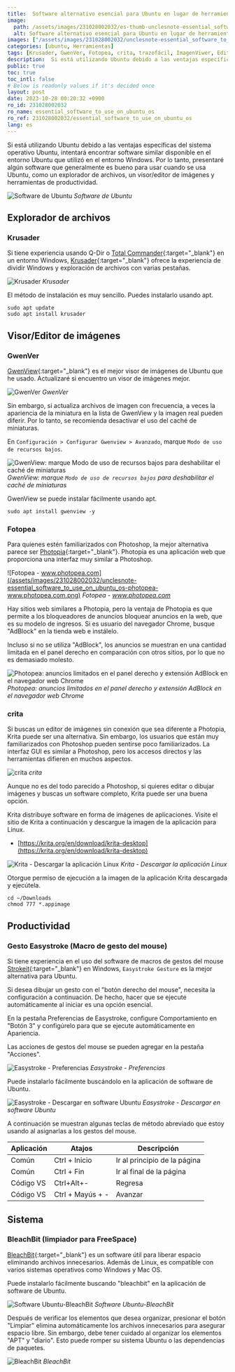```yaml
---
title:  Software alternativo esencial para Ubuntu en lugar de herramientas de Windows
image:
  path: /assets/images/231028002032/es-thumb-unclesnote-essential_software_to_use_on_ubuntu_os.png
  alt: Software alternativo esencial para Ubuntu en lugar de herramientas de Windows
images: ["/assets/images/231028002032/unclesnote-essential_software_to_use_on_ubuntu_os-ubuntu_softwares.svg", "/assets/images/231028002032/unclesnote-essential_software_to_use_on_ubuntu_os-krusader.png", "/assets/images/231028002032/unclesnote-essential_software_to_use_on_ubuntu_os-gwenview.png", "/assets/images/231028002032/unclesnote-essential_software_to_use_on_ubuntu_os-gwenview-check_low_resource_usage_mode_for_disabling_thumbnail_cache.png", "/assets/images/231028002032/unclesnote-essential_software_to_use_on_ubuntu_os-photopea-www.photopea.com.png", "/assets/images/231028002032/unclesnote-essential_software_to_use_on_ubuntu_os-photopea-limited_ads_on_right_panel_and_adblock_extension_on_the_chrome_web_browser.png", "/assets/images/231028002032/unclesnote-essential_software_to_use_on_ubuntu_os-krita.png", "/assets/images/231028002032/unclesnote-essential_software_to_use_on_ubuntu_os-krita-download_linux_appimage.png", "/assets/images/231028002032/unclesnote-essential_software_to_use_on_ubuntu_os-easystroke-preferences.png", "/assets/images/231028002032/unclesnote-essential_software_to_use_on_ubuntu_os-easystroke-download_in_ubuntu_software.png", "/assets/images/231028002032/unclesnote-essential_software_to_use_on_ubuntu_os-ubuntu_software-bleachbit.png", "/assets/images/231028002032/unclesnote-essential_software_to_use_on_ubuntu_os-bleachbit.png"]
categories: [ubuntu, Herramientas]
tags: [Krusader, GwenVer, Fotopea, crita, trazofácil, ImagenViwer, Editordeimagen, Exploradordearchivos, RatónMacro, ubuntu, Herramientas, BleachBit, Espaciolibre]
description:  Si está utilizando Ubuntu debido a las ventajas específicas del sistema operativo Ubuntu, intentará encontrar software similar disponible en el entorno Ubuntu
public: true
toc: true
toc_intl: false
# Below is readonly values if it's decided once
layout: post
date: 2023-10-28 00:20:32 +0900
ro_id: 231028002032
ro_name: essential_software_to_use_on_ubuntu_os
ro_ref: 231028002032/essential_software_to_use_on_ubuntu_os
lang: es
---
```

Si está utilizando Ubuntu debido a las ventajas específicas del sistema operativo Ubuntu, intentará encontrar software similar disponible en el entorno Ubuntu que utilizó en el entorno Windows. Por lo tanto, presentaré algún software que generalmente es bueno para usar cuando se usa Ubuntu, como un explorador de archivos, un visor/editor de imágenes y herramientas de productividad.  

![Software de Ubuntu](/assets/images/231028002032/unclesnote-essential_software_to_use_on_ubuntu_os-ubuntu_softwares.svg)
_Software de Ubuntu_

## Explorador de archivos
### Krusader
Si tiene experiencia usando Q-Dir o [Total Commander](https://www.ghisler.com/download.htm){:target="_blank"} en un entorno Windows, [Krusader](https://krusader.org){:target="_blank"} ofrece la experiencia de dividir Windows y exploración de archivos con varias pestañas.  

![Krusader](/assets/images/231028002032/unclesnote-essential_software_to_use_on_ubuntu_os-krusader.png)
_Krusader_

El método de instalación es muy sencillo. Puedes instalarlo usando apt.  

```shell
sudo apt update
sudo apt install krusader
```
## Visor/Editor de imágenes
### GwenVer
[GwenView](https://github.com/KDE/gwenview){:target="_blank"} es el mejor visor de imágenes de Ubuntu que he usado. Actualizaré si encuentro un visor de imágenes mejor.  

![GwenVer](/assets/images/231028002032/unclesnote-essential_software_to_use_on_ubuntu_os-gwenview.png)
_GwenVer_

Sin embargo, si actualiza archivos de imagen con frecuencia, a veces la apariencia de la miniatura en la lista de GwenView y la imagen real pueden diferir. Por lo tanto, se recomienda desactivar el uso del caché de miniaturas.  

En `Configuración > Configurar Gwenview > Avanzado`, marque `Modo de uso de recursos bajos`.  

![GwenView: marque `Modo de uso de recursos bajos` para deshabilitar el caché de miniaturas](/assets/images/231028002032/unclesnote-essential_software_to_use_on_ubuntu_os-gwenview-check_low_resource_usage_mode_for_disabling_thumbnail_cache.png)
_GwenView: marque `Modo de uso de recursos bajos` para deshabilitar el caché de miniaturas_

GwenView se puede instalar fácilmente usando apt.  

```shell
sudo apt install gwenview -y
```
### Fotopea
Para quienes estén familiarizados con Photoshop, la mejor alternativa parece ser [Photopia](https://www.photopea.com){:target="_blank"}. Photopia es una aplicación web que proporciona una interfaz muy similar a Photoshop.  

![Fotopea - www.photopea.com](/assets/images/231028002032/unclesnote-essential_software_to_use_on_ubuntu_os-photopea-www.photopea.com.png)
_Fotopea - www.photopea.com_

Hay sitios web similares a Photopia, pero la ventaja de Photopia es que permite a los bloqueadores de anuncios bloquear anuncios en la web, que es su modelo de ingresos. Si es usuario del navegador Chrome, busque "AdBlock" en la tienda web e instálelo.  

Incluso si no se utiliza "AdBlock", los anuncios se muestran en una cantidad limitada en el panel derecho en comparación con otros sitios, por lo que no es demasiado molesto.  

![Photopea: anuncios limitados en el panel derecho y extensión AdBlock en el navegador web Chrome](/assets/images/231028002032/unclesnote-essential_software_to_use_on_ubuntu_os-photopea-limited_ads_on_right_panel_and_adblock_extension_on_the_chrome_web_browser.png)
_Photopea: anuncios limitados en el panel derecho y extensión AdBlock en el navegador web Chrome_

### crita
Si buscas un editor de imágenes sin conexión que sea diferente a Photopia, Krita puede ser una alternativa. Sin embargo, los usuarios que están muy familiarizados con Photoshop pueden sentirse poco familiarizados. La interfaz GUI es similar a Photoshop, pero los accesos directos y las herramientas difieren en muchos aspectos.  

![crita](/assets/images/231028002032/unclesnote-essential_software_to_use_on_ubuntu_os-krita.png)
_crita_

Aunque no es del todo parecido a Photoshop, si quieres editar o dibujar imágenes y buscas un software completo, Krita puede ser una buena opción.  

Krita distribuye software en forma de imágenes de aplicaciones. Visite el sitio de Krita a continuación y descargue la imagen de la aplicación para Linux.  
- [https://krita.org/en/download/krita-desktop](https://krita.org/en/download/krita-desktop)


![Krita - Descargar la aplicación Linux](/assets/images/231028002032/unclesnote-essential_software_to_use_on_ubuntu_os-krita-download_linux_appimage.png)
_Krita - Descargar la aplicación Linux_

Otorgue permiso de ejecución a la imagen de la aplicación Krita descargada y ejecútela.  

```shell
cd ~/Downloads
chmod 777 *.appimage
```
## Productividad
### Gesto Easystroke (Macro de gesto del mouse)
Si tiene experiencia en el uso del software de macros de gestos del mouse [Strokeit](https://www.tcbmi.com/strokeit){:target="_blank"} en Windows, `Easystroke Gesture` es la mejor alternativa para Ubuntu.  

Si desea dibujar un gesto con el "botón derecho del mouse", necesita la configuración a continuación. De hecho, hacer que se ejecute automáticamente al iniciar es una opción esencial.  

En la pestaña Preferencias de Easystroke, configure Comportamiento en "Botón 3" y configúrelo para que se ejecute automáticamente en Apariencia.  

Las acciones de gestos del mouse se pueden agregar en la pestaña "Acciones".  

![Easystroke - Preferencias](/assets/images/231028002032/unclesnote-essential_software_to_use_on_ubuntu_os-easystroke-preferences.png)
_Easystroke - Preferencias_

Puede instalarlo fácilmente buscándolo en la aplicación de software de Ubuntu.  

![Easystroke - Descargar en software Ubuntu](/assets/images/231028002032/unclesnote-essential_software_to_use_on_ubuntu_os-easystroke-download_in_ubuntu_software.png)
_Easystroke - Descargar en software Ubuntu_

A continuación se muestran algunas teclas de método abreviado que estoy usando al asignarlas a los gestos del mouse.  

|Aplicación|Atajos|Descripción|
| ------- | ---------------- | ----------------- |
|Común|Ctrl + Inicio|Ir al principio de la página|
|Común|Ctrl + Fin|Ir al final de la página|
|Código VS|Ctrl+Alt+-|Regresa|
|Código VS|Ctrl + Mayús + -|Avanzar|

## Sistema
### BleachBit (limpiador para FreeSpace)
[BleachBit](https://www.bleachbit.org/features){:target="_blank"} es un software útil para liberar espacio eliminando archivos innecesarios. Además de Linux, es compatible con varios sistemas operativos como Windows y Mac OS.  

Puede instalarlo fácilmente buscando "bleachbit" en la aplicación de software de Ubuntu.  

![Software Ubuntu-BleachBit](/assets/images/231028002032/unclesnote-essential_software_to_use_on_ubuntu_os-ubuntu_software-bleachbit.png)
_Software Ubuntu-BleachBit_

Después de verificar los elementos que desea organizar, presionar el botón "Limpiar" elimina automáticamente los archivos innecesarios para asegurar espacio libre. Sin embargo, debe tener cuidado al organizar los elementos "APT" y "diario". Esto puede romper su sistema Ubuntu o las dependencias de paquetes.  

![BleachBit](/assets/images/231028002032/unclesnote-essential_software_to_use_on_ubuntu_os-bleachbit.png)
_BleachBit_

